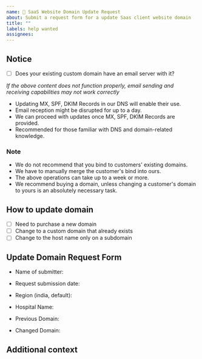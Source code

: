 ```yaml
---
name: 🏥 SaaS Website Domain Update Request
about: Submit a request form for a update Saas client website domain
title: ""
labels: help wanted
assignees:
---
```


<!--업데이트 시, 꼭 assignees를 작성해주세요 (ex. @sejun-oh, @froggy1014)-->
<!--When updating, be sure to include assignees (ex. @sejun-oh, @froggy1014)-->

<!--만약 누구한테 이슈를 배정해야할 지 모르는 겅우 @iCloudHospital/front-end 을 이슈에 태그해주세요-->
<!--If you don't know who to assign an issue to, please tag @iCloudHospital/front-end in the issue-->

<!--이슈 생성 시, 지역 태그(india, default)를 설정해주세요-->
<!--Note that please select region tag(india, default) when you create the SaaS request issue-->

<!--이슈 생성 시, 도메인 변경 관련 태그를 선택해 주세요('Customer's Domain Binding', 'Domain Purchase') -->
<!--When creating an issue, please select the relevant tags for the domain change ('Customer's Domain Binding', 'Domain Purchase')-->

## Notice

<!-- 이메일 서버 및 DNS 델리게이트 기능 여부 확인-->
<!--Check the email server and DNS delegation functionality-->

- [ ] Does your existing custom domain have an email server with it?

_If the above content does not function properly, email sending and receiving capabilities may not work correctly_

- Updating MX, SPF, DKIM Records in our DNS will enable their use.
- Email reception might be disrupted for up to a day.
- We can proceed with updates once MX, SPF, DKIM Records are provided.
- Recommended for those familiar with DNS and domain-related knowledge.

### Note

- We do not recommend that you bind to customers' existing domains.
- We have to manually merge the customer's bind into ours.
- The above operations can take up to a week or more.
- We recommend buying a domain, unless changing a customer's domain to yours is an absolutely necessary task.

## How to update domain

<!-- (필수) 도메인 업데이트 요청 방식을 선택해주세요-->
<!-- (Required) Please fill out this section if request type is `Domain Update`-->

- [ ] Need to purchase a new domain
- [ ] Change to a custom domain that already exists
- [ ] Change to the host name only on a subdomain <!-- modify a.icloudhospital.com  to b.icloudhospital.com-->

## Update Domain Request Form

<!-- 필수 양식 작성자 성함을 기입해주세요 -->
<!-- (Required) Submitter name -->

- Name of submitter:

<!-- 필수 양식 작성일을 기입해주세요 -->
<!-- (Required) Submission date -->

- Request submission date:

<!-- (필수) 지역을 선택해 주세요 (inida, default) -->
<!-- REQUIRED - Choose regin(india, default) -->

- Region (india, default):

<!-- 필수 양식 도메인은 변경할 병원을 기입해주세요 -->
<!-- (Required) Hospital Name -->

- Hospital Name:

<!-- 필수 이전 도메인을 입력해주세요 -->
<!-- (Required) Previous Domain -->

- Previous Domain:

<!-- 필수 변경할 도메인을 입력해주세요 -->
<!-- (Required) Changed Domain -->

- Changed Domain:

## Additional context

<!--
  Is there anything else you can add about the proposal?
  You might want to link to related issues here, if you haven't already.
-->
